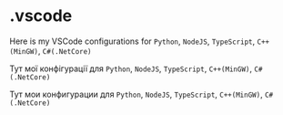 # .vscode

Here is my VSCode configurations for `Python`, `NodeJS`, `TypeScript`, `C++(MinGW)`, `C#(.NetCore)`

Тут мої конфігурації для `Python`, `NodeJS`, `TypeScript`, `C++(MinGW)`, `C#(.NetCore)`

Тут мои конфигурации для `Python`, `NodeJS`, `TypeScript`, `C++(MinGW)`, `C#(.NetCore)`
